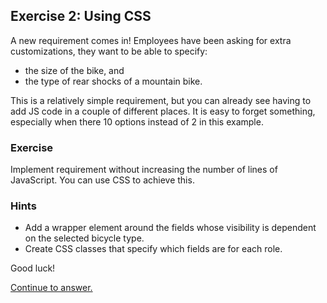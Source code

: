 ## Exercise 2: Using CSS

A new requirement comes in! Employees have been asking for extra customizations,
they want to be able to specify:

* the size of the bike, and
* the type of rear shocks of a mountain bike.

This is a relatively simple requirement, but you can already see having to add
JS code in a couple of different places. It is easy to forget something,
especially when there 10 options instead of 2 in this example.

### Exercise

Implement requirement without increasing the number of lines of JavaScript. You
can use CSS to achieve this.

### Hints

* Add a wrapper element around the fields whose visibility is dependent on the
  selected bicycle type.
* Create CSS classes that specify which fields are for each role.

Good luck!

[Continue to answer.](answer-02-using-css.md)
